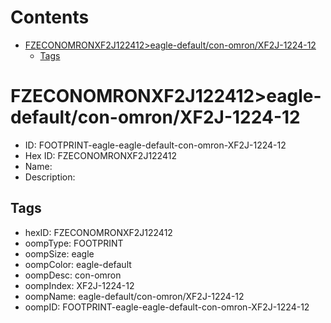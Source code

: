 



Contents
========

* [FZECONOMRONXF2J122412>eagle-default/con-omron/XF2J-1224-12](#fzeconomronxf2j122412eagle-defaultcon-omronxf2j-1224-12)
	* [Tags](#tags)

# FZECONOMRONXF2J122412>eagle-default/con-omron/XF2J-1224-12

- ID: FOOTPRINT-eagle-eagle-default-con-omron-XF2J-1224-12
- Hex ID: FZECONOMRONXF2J122412
- Name: 
- Description: 

## Tags

- hexID: FZECONOMRONXF2J122412
- oompType: FOOTPRINT
- oompSize: eagle
- oompColor: eagle-default
- oompDesc: con-omron
- oompIndex: XF2J-1224-12
- oompName: eagle-default/con-omron/XF2J-1224-12
- oompID: FOOTPRINT-eagle-eagle-default-con-omron-XF2J-1224-12
